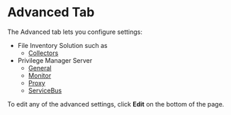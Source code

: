 [title]: # (Advanced Tab)
[tags]: # (user interface,console,overview)
[priority]: # (1)
# Advanced Tab

The Advanced tab lets you configure settings:

* File Inventory Solution such as
  * [Collectors](adv-file-inv.md)
* Privilege Manager Server
  * [General](adv-pm-general.md)
  * [Monitor](adv-pm-monitor.md)
  * [Proxy](adv-pm-proxy.md)
  * [ServiceBus](adv-pm-servicebus.md)

To edit any of the advanced settings, click __Edit__ on the bottom of the page.
